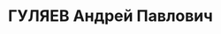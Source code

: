 ---
title: ГУЛЯЕВ Андрей Павлович
description: "Род. в 1900, г. Ростов-на-Дону, русский, обр.: низшее, б/п. Проживал:\
  \ Красногвардейский р-н, с. Евдокимовское. Зав. культпромом \n  Арестован 09.09.1937.\
  \ Приговор: ВМН. Расстрелян"
---